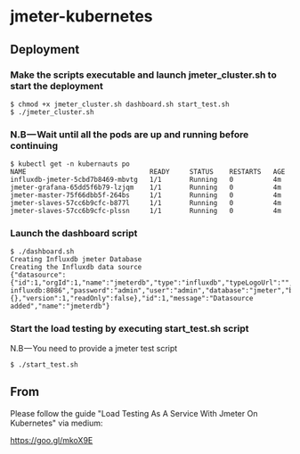 # jmeter-kubernetes

## Deployment

### Make the scripts executable and launch jmeter_cluster.sh to start the deployment

	$ chmod +x jmeter_cluster.sh dashboard.sh start_test.sh
	$ ./jmeter_cluster.sh 

### N.B — Wait until all the pods are up and running before continuing

	$ kubectl get -n kubernauts po
	NAME                               READY     STATUS    RESTARTS   AGE
	influxdb-jmeter-5cbd7b8469-mbvtg   1/1       Running   0          4m
	jmeter-grafana-65dd5f6b79-lzjqm    1/1       Running   0          4m
	jmeter-master-75f66dbb5f-264bs     1/1       Running   0          4m
	jmeter-slaves-57cc6b9cfc-b877l     1/1       Running   0          4m
	jmeter-slaves-57cc6b9cfc-plssn     1/1       Running   0          4m

### Launch the dashboard script

	$ ./dashboard.sh 
	Creating Influxdb jmeter Database
	Creating the Influxdb data source
	{"datasource":{"id":1,"orgId":1,"name":"jmeterdb","type":"influxdb","typeLogoUrl":"","access":"proxy","url":"http://jmeter-influxdb:8086","password":"admin","user":"admin","database":"jmeter","basicAuth":false,"basicAuthUser":"","basicAuthPassword":"","withCredentials":false,"isDefault":true,"secureJsonFields":{},"version":1,"readOnly":false},"id":1,"message":"Datasource added","name":"jmeterdb"}

### Start the load testing by executing start_test.sh script
N.B — You need to provide a jmeter test script

	$ ./start_test.sh 


## From
Please follow the guide "Load Testing As A Service With Jmeter On Kubernetes" via medium:

https://goo.gl/mkoX9E
